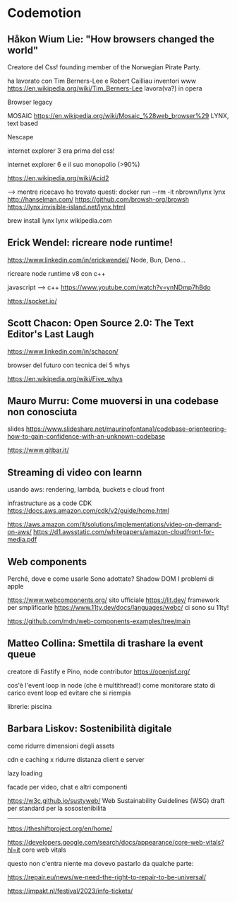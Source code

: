 # Codemotion

## Håkon Wium Lie: "How browsers changed the world"

Creatore del Css!
founding member of the Norwegian Pirate Party. 

ha lavorato con
Tim Berners-Lee e Robert Cailliau inventori www
https://en.wikipedia.org/wiki/Tim_Berners-Lee
lavora(va?) in opera

Browser legacy

MOSAIC https://en.wikipedia.org/wiki/Mosaic_%28web_browser%29
LYNX, text based

Nescape

internet explorer 3 era prima del css!

internet explorer 6 e il suo monopolio (>90%)

https://en.wikipedia.org/wiki/Acid2


--> mentre ricecavo ho trovato questi:
docker run --rm -it nbrown/lynx lynx http://hanselman.com/
https://github.com/browsh-org/browsh
https://lynx.invisible-island.net/lynx.html

brew install lynx
lynx wikipedia.com

## Erick Wendel: ricreare node runtime! 

https://www.linkedin.com/in/erickwendel/
Node, Bun, Deno...

ricreare node runtime v8 con c++

javascript --> c++ 
https://www.youtube.com/watch?v=ynNDmp7hBdo

https://socket.io/

## Scott Chacon: Open Source 2.0: The Text Editor's Last Laugh
https://www.linkedin.com/in/schacon/

browser del futuro con tecnica dei 5 whys

https://en.wikipedia.org/wiki/Five_whys 

## Mauro Murru: Come muoversi in una codebase non conosciuta
slides
https://www.slideshare.net/maurinofontana1/codebase-orienteering-how-to-gain-confidence-with-an-unknown-codebase

https://www.gitbar.it/

## Streaming di video con learnn

usando aws: rendering, lambda, buckets e cloud front

infrastructure as a code CDK
https://docs.aws.amazon.com/cdk/v2/guide/home.html


https://aws.amazon.com/it/solutions/implementations/video-on-demand-on-aws/
https://d1.awsstatic.com/whitepapers/amazon-cloudfront-for-media.pdf

## Web components

Perché, dove e come usarle
Sono adottate?
Shadow DOM
I problemi di apple

https://www.webcomponents.org/ sito ufficiale
https://lit.dev/ framework per smplificarle
https://www.11ty.dev/docs/languages/webc/ ci sono su 11ty!

https://github.com/mdn/web-components-examples/tree/main

## Matteo Collina: Smettila di trashare la event queue
creatore di Fastify e Pino, node contributor
https://openjsf.org/

cos'è l'event loop in node (che è multithread!)
come monitorare stato di carico event loop ed evitare che si riempia

librerie:
piscina

## Barbara Liskov: Sostenibilità digitale

come ridurre dimensioni degli assets

cdn e caching x ridurre distanza client e server

lazy loading

facade per video, chat e altri componenti

https://w3c.github.io/sustyweb/ Web Sustainability Guidelines (WSG) draft per standard per la sosostenibilità

---

https://theshiftproject.org/en/home/

https://developers.google.com/search/docs/appearance/core-web-vitals?hl=it core web vitals


questo non c'entra niente ma dovevo pastarlo da qualche parte:

https://repair.eu/news/we-need-the-right-to-repair-to-be-universal/

https://impakt.nl/festival/2023/info-tickets/